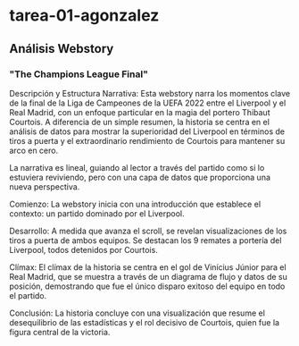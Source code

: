 # tarea-01-agonzalez
## Análisis Webstory
### "The Champions League Final"

Descripción y Estructura Narrativa:
Esta webstory narra los momentos clave de la final de la Liga de Campeones de la UEFA 2022 entre el Liverpool y el Real Madrid, con un enfoque particular en la magia del portero Thibaut Courtois. A diferencia de un simple resumen, la historia se centra en el análisis de datos para mostrar la superioridad del Liverpool en términos de tiros a puerta y el extraordinario rendimiento de Courtois para mantener su arco en cero.

La narrativa es lineal, guiando al lector a través del partido como si lo estuviera reviviendo, pero con una capa de datos que proporciona una nueva perspectiva.

Comienzo: La webstory inicia con una introducción que establece el contexto: un partido dominado por el Liverpool.

Desarrollo: A medida que avanza el scroll, se revelan visualizaciones de los tiros a puerta de ambos equipos. Se destacan los 9 remates a portería del Liverpool, todos detenidos por Courtois.

Clímax: El clímax de la historia se centra en el gol de Vinícius Júnior para el Real Madrid, que se muestra a través de un diagrama de flujo y datos de su posición, demostrando que fue el único disparo exitoso del equipo en todo el partido.

Conclusión: La historia concluye con una visualización que resume el desequilibrio de las estadísticas y el rol decisivo de Courtois, quien fue la figura central de la victoria.
